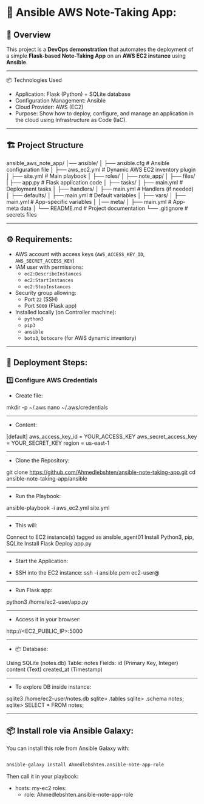 # 📝 Ansible AWS Note-Taking App:

## 📌 Overview
This project is a **DevOps demonstration** that automates the deployment of a simple **Flask-based Note-Taking App** on an **AWS EC2 instance** using **Ansible**.

-----

📦 Technologies Used
- Application: Flask (Python) + SQLite database
- Configuration Management: Ansible
- Cloud Provider: AWS (EC2)
- Purpose: Show how to deploy, configure, and manage an application in the cloud using Infrastructure as Code (IaC).

-----

## 🏗️ Project Structure
ansible_aws_note_app/ 
│── ansible/
│                  ├── ansible.cfg               # Ansible configuration file
│                  ├── aws_ec2.yml               # Dynamic AWS EC2 inventory plugin
│                  ├── site.yml                  # Main playbook
│                  ├── roles/
│                         ├── note_app/
│                                     ├── files/ 
|                                            ├── app.py           # Flask application code
│                                     ├── tasks/
│                                            ├── main.yml         # Deployment tasks
│                                     ├── handlers/
│                                            ├── main.yml         # Handlers (if needed)
│                                     ├── defaults/
│                                            ├── main.yml         # Default variables
│                                     ├── vars/
│                                            ├── main.yml         # App-specific variables
│                                     │── meta/
│                                            ├── main.yml         # App-meta data
│
└── README.md                # Project documentation
└── .gitignore               # secrets files


-----

## ⚙️ Requirements:

- AWS account with access keys (`AWS_ACCESS_KEY_ID`, `AWS_SECRET_ACCESS_KEY`)
- IAM user with permissions:
  - `ec2:DescribeInstances`
  - `ec2:StartInstances`
  - `ec2:StopInstances`
- Security group allowing:
  - Port `22` (SSH)
  - Port `5000` (Flask app)
- Installed locally (on Controller machine):
  - `python3`
  - `pip3`
  - `ansible`
  - `boto3`, `botocore` (for AWS dynamic inventory)

-----

## 🚀 Deployment Steps:

### 1️⃣ Configure AWS Credentials
- Create file:
  
mkdir -p ~/.aws
nano ~/.aws/credentials

-----

- Content:
  
[default]
aws_access_key_id = YOUR_ACCESS_KEY
aws_secret_access_key = YOUR_SECRET_KEY
region = us-east-1

-----

- Clone the Repository:
  
git clone https://github.com/Ahmedlebshten/ansible-note-taking-app.git
cd ansible-note-taking-app/ansible

-----

- Run the Playbook:
  
ansible-playbook -i aws_ec2.yml site.yml

-----

- This will:
  
Connect to EC2 instance(s) tagged as ansible_agent01
Install Python3, pip, SQLite
Install Flask
Deploy app.py

-----

- Start the Application:

- SSH into the EC2 instance:
ssh -i ansible.pem ec2-user@<public-ip>

-----

- Run Flask app:
  
python3 /home/ec2-user/app.py

-----

- Access it in your browser:
  
http://<EC2_PUBLIC_IP>:5000

-----

- 📦 Database:
  
Using SQLite (notes.db)
Table: notes
Fields:
id (Primary Key, Integer)
content (Text)
created_at (Timestamp)

-----

- To explore DB inside instance:
  
sqlite3 /home/ec2-user/notes.db
sqlite> .tables
sqlite> .schema notes;
sqlite> SELECT * FROM notes;

-----

## 📦 Install role via Ansible Galaxy:
You can install this role from Ansible Galaxy with:
```bash

ansible-galaxy install Ahmedlebshten.ansible-note-app-role

```
Then call it in your playbook:

- hosts: my-ec2
  roles:
    - role: Ahmedlebshten.ansible-note-app-role


